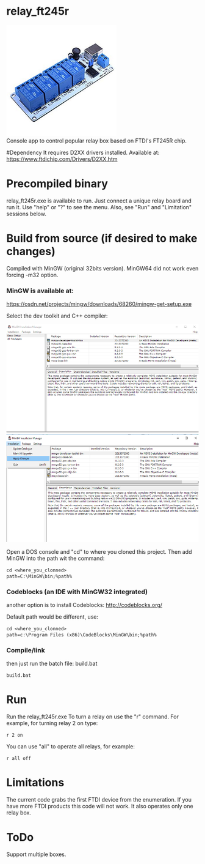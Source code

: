 # relay_ft245r


![USB Relay board](/images/relay_box.png)<br>
Console app to control popular relay box based on FTDI's FT245R chip.

#Dependency
It requires D2XX drivers installed. Available at:
https://www.ftdichip.com/Drivers/D2XX.htm

# Precompiled binary
relay_ft245r.exe is available to run. Just connect a unique relay board and run it. Use "help" or "?" to see the menu. Also, see "Run" and "Limitation" sessions below.

# Build from source (if desired to make changes)
Compiled with MinGW (original 32bits version). MinGW64 did not work even forcing -m32 option.

### MinGW is available at:
 https://osdn.net/projects/mingw/downloads/68260/mingw-get-setup.exe
 
 Select the dev toolkit and C++ compiler:
 
 ![MinGW packages selection](/images/mingw_1.png)
 ![MinGW install apply](/images/mingw_2.png)
 

Open a DOS console and "cd" to where you cloned this project. Then add MinGW into the path wit the command:
```
cd <where_you_clonned>
path=C:\MinGW\bin;%path%
```

### Codeblocks (an IDE with MinGW32 integrated)
another option is to install Codeblocks:
http://codeblocks.org/

Default path would be different, use:
```
cd <where_you_clonned>
path=c:\Program Files (x86)\CodeBlocks\MinGW\bin;%path%
```

### Compile/link

then just run the batch file: build.bat
```
build.bat
```
# Run

Run the relay_ft245r.exe
To turn a relay on use the "r" command. For example, for turning relay 2 on type:
```
r 2 on
```
You can use "all" to operate all relays, for example:
```
r all off
```

# Limitations

The current code grabs the first FTDI device from the enumeration. If you have more FTDI products this code will not work. It also operates only one relay box.

# ToDo

Support multiple boxes.
